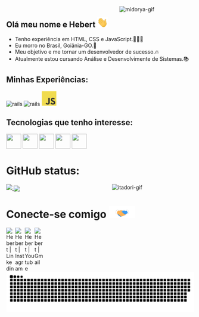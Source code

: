 <img align="right" alt="midorya-gif" width="200px" src="https://i.pinimg.com/originals/73/0b/8c/730b8cb9f7c2bbece1eb9f093f5205ef.gif">

## Olá meu nome e Hebert <img src="https://github.com/SatYu26/SatYu26/blob/master/Assets/Hi.gif" width="29px">

- Tenho experiência em HTML, CSS e JavaScript.👨🏻‍💻
- Eu morro no Brasil, Goiânia-GO.🏡
- Meu objetivo e me tornar um desenvolvedor de sucesso.🔥
- Atualmente estou cursando Análise e Desenvolvimente de Sistemas.📚

## Minhas Experiências:
<img src="https://i.pinimg.com/originals/c5/73/ff/c573ff5552d6da9a1d28ec4e27cd1445.png" alt="rails" width="40" height="40" style="max-width:100%;"></img>
<img src="https://i.pinimg.com/originals/b8/48/d5/b848d5d9bb221592064de0f356f61676.png" alt="rails" width="40" height="40" style="max-width:100%;"></img>
<img src="https://raw.githubusercontent.com/devicons/devicon/master/icons/javascript/javascript-original.svg" alt="rails" width="40" height="40" style="max-width:100%;"></img>

## Tecnologias que tenho interesse:
<img src="https://cdn4.iconfinder.com/data/icons/logos-3/600/React.js_logo-256.png" tittle="REACT" width="40" height="40" style="max-width:100%;"></img>
<img src="https://i.pinimg.com/originals/f1/11/2c/f1112c450b49753109b132bf8542cf49.png" tittle="MONGO DB" width="40" height="40" style="max-width:100%;"></img>
<img src="https://cdn4.iconfinder.com/data/icons/logos-and-brands/512/233_Node_Js_logo-256.png" tittle="NODE JS" width="40" height="40" style="max-width:100%;"></img>
<img src="https://i.pinimg.com/originals/a4/e2/6a/a4e26a86c68e866d645d5a5607a7e9e2.png" tittle="BOOTSTRAP" width="40" height="40" style="max-width:100%;"></img>
<img src="https://i.pinimg.com/originals/de/67/94/de67947ca874ad4f75db38b01f061a84.png" tittle="TYPESCRIPT" width="40" height="40" style="max-width:100%;"></img>
  
# GitHub status:

<a href="https://github.com/anuraghazra/github-readme-stats">
  <img width="400px" src="https://github-readme-stats.vercel.app/api?username=Hebert324&show_icons=true&theme=radical&bg_color=30,0d0d0d,191919&title_color=fff&text_color=fff&icon_color=79ff97)](https://github.com/anuraghazra/github-readme-stats" />
</a>

<img align="right" alt="itadori-gif" width="220px" src="https://media1.giphy.com/media/WyuSXEOPDHMVhkitf6/giphy.gif">
  
<a href="https://github.com/anuraghazra/convoychat">
  <img align="center" width="400px" src="https://github-readme-stats.vercel.app/api/top-langs/?username=Hebert324&layout=compact&theme=radical&bg_color=30,0d0d0d,191919&title_color=fff&text_color=fff&icon_color=79ff97)](https://github.com/anuraghazra/github-readme-stats" />
</a>
  
# Conecte-se comigo <img src="https://github.com/SatYu26/SatYu26/blob/master/Assets/Handshake.gif" height="32px">

  <a href="https://www.linkedin.com/in/hebert-rocha-62318a1b3/">
    <img align="left" alt="Hebert | Linkedin" width="24px" src="https://i.pinimg.com/originals/30/c4/53/30c453b7f5fbdb09ea0cb42a5dc7a6e5.png" />
  </a> &nbsp;&nbsp;
  <a href="https://www.instagram.com/hebert.rc/">
    <img align="left" alt="Hebert | Instagram" width="26px" src="https://i.pinimg.com/originals/4a/8c/23/4a8c23476a7c20c5bee2a752a6f96e9e.png" />
  </a> &nbsp;&nbsp;
  <a href="https://www.youtube.com/channel/UCIGhuN-sgEiVoAVwAJte8Bw">
    <img align="left" alt="Hebert | Youtube" width="26px" src="https://i.pinimg.com/originals/ca/6d/67/ca6d67e60f758d352745329b283e8f32.png" />
  </a> &nbsp;&nbsp;
  <a href="mailto:hebertrocha76@gmail.com">
    <img align="left" alt="Hebert | Gmail" width="26px" src="https://i.pinimg.com/originals/2c/1a/75/2c1a7560c88ea83e6b2593cd07af8ad8.png" />
  </a>
  
![Snake animation](https://github.com/Hebert324/Hebert324/blob/output/github-contribution-grid-snake.svg)
